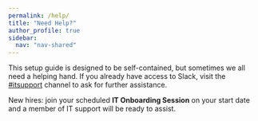 ```yaml
---
permalink: /help/
title: "Need Help?"
author_profile: true
sidebar:
  nav: "nav-shared"
---
```


This setup guide is designed to be self-contained, but sometimes we all need a helping hand. If you already have access to Slack, visit the [#itsupport](https://square.slack.com/archives/C02AWR2U5) channel to ask for further assistance. 

New hires: join your scheduled __IT Onboarding Session__ on your start date and a member of IT support will be ready to assist.
